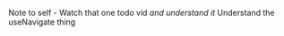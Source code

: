 Note to self - 
    Watch that one todo vid *and understand it*
    Understand the useNavigate thing